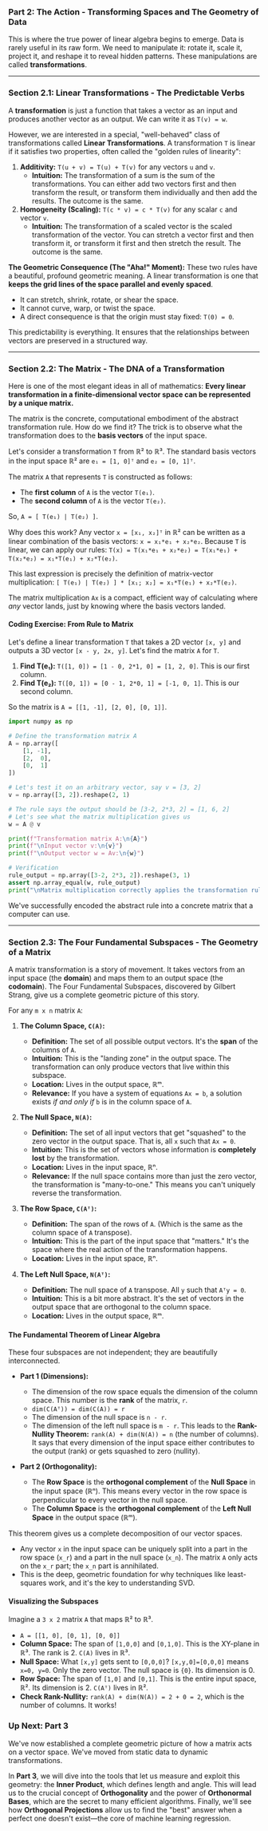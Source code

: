 ### **Part 2: The Action - Transforming Spaces and The Geometry of Data**

This is where the true power of linear algebra begins to emerge. Data is rarely useful in its raw form. We need to manipulate it: rotate it, scale it, project it, and reshape it to reveal hidden patterns. These manipulations are called **transformations**.

---

### **Section 2.1: Linear Transformations - The Predictable Verbs**

A **transformation** is just a function that takes a vector as an input and produces another vector as an output. We can write it as `T(v) = w`.

However, we are interested in a special, "well-behaved" class of transformations called **Linear Transformations**. A transformation `T` is linear if it satisfies two properties, often called the "golden rules of linearity":

1.  **Additivity:** `T(u + v) = T(u) + T(v)` for any vectors `u` and `v`.
    *   **Intuition:** The transformation of a sum is the sum of the transformations. You can either add two vectors first and then transform the result, or transform them individually and then add the results. The outcome is the same.
2.  **Homogeneity (Scaling):** `T(c * v) = c * T(v)` for any scalar `c` and vector `v`.
    *   **Intuition:** The transformation of a scaled vector is the scaled transformation of the vector. You can stretch a vector first and then transform it, or transform it first and then stretch the result. The outcome is the same.

**The Geometric Consequence (The "Aha!" Moment):**
These two rules have a beautiful, profound geometric meaning. A linear transformation is one that **keeps the grid lines of the space parallel and evenly spaced**.
*   It can stretch, shrink, rotate, or shear the space.
*   It cannot curve, warp, or twist the space.
*   A direct consequence is that the origin must stay fixed: `T(0) = 0`.

This predictability is everything. It ensures that the relationships between vectors are preserved in a structured way.

---

### **Section 2.2: The Matrix - The DNA of a Transformation**

Here is one of the most elegant ideas in all of mathematics: **Every linear transformation in a finite-dimensional vector space can be represented by a unique matrix.**

The matrix is the concrete, computational embodiment of the abstract transformation rule. How do we find it? The trick is to observe what the transformation does to the **basis vectors** of the input space.

Let's consider a transformation `T` from ℝ² to ℝ³. The standard basis vectors in the input space ℝ² are `e₁ = [1, 0]ᵀ` and `e₂ = [0, 1]ᵀ`.

The matrix `A` that represents `T` is constructed as follows:
*   The **first column** of `A` is the vector `T(e₁)`.
*   The **second column** of `A` is the vector `T(e₂)`.

So, `A = [ T(e₁) | T(e₂) ]`.

Why does this work? Any vector `x = [x₁, x₂]ᵀ` in ℝ² can be written as a linear combination of the basis vectors: `x = x₁*e₁ + x₂*e₂`.
Because `T` is linear, we can apply our rules:
`T(x) = T(x₁*e₁ + x₂*e₂) = T(x₁*e₁) + T(x₂*e₂) = x₁*T(e₁) + x₂*T(e₂)`.

This last expression is precisely the definition of matrix-vector multiplication:
`[ T(e₁) | T(e₂) ] * [x₁; x₂] = x₁*T(e₁) + x₂*T(e₂)`.

The matrix multiplication `Ax` is a compact, efficient way of calculating where *any* vector lands, just by knowing where the basis vectors landed.

#### **Coding Exercise: From Rule to Matrix**

Let's define a linear transformation `T` that takes a 2D vector `[x, y]` and outputs a 3D vector `[x - y, 2x, y]`.
Let's find the matrix `A` for `T`.

1.  **Find T(e₁):** `T([1, 0]) = [1 - 0, 2*1, 0] = [1, 2, 0]`. This is our first column.
2.  **Find T(e₂):** `T([0, 1]) = [0 - 1, 2*0, 1] = [-1, 0, 1]`. This is our second column.

So the matrix is `A = [[1, -1], [2, 0], [0, 1]]`.

```python
import numpy as np

# Define the transformation matrix A
A = np.array([
    [1, -1],
    [2,  0],
    [0,  1]
])

# Let's test it on an arbitrary vector, say v = [3, 2]
v = np.array([3, 2]).reshape(2, 1)

# The rule says the output should be [3-2, 2*3, 2] = [1, 6, 2]
# Let's see what the matrix multiplication gives us
w = A @ v

print(f"Transformation matrix A:\n{A}")
print(f"\nInput vector v:\n{v}")
print(f"\nOutput vector w = Av:\n{w}")

# Verification
rule_output = np.array([3-2, 2*3, 2]).reshape(3, 1)
assert np.array_equal(w, rule_output)
print("\nMatrix multiplication correctly applies the transformation rule.")
```
We've successfully encoded the abstract rule into a concrete matrix that a computer can use.

---

### **Section 2.3: The Four Fundamental Subspaces - The Geometry of a Matrix**

A matrix transformation is a story of movement. It takes vectors from an input space (the **domain**) and maps them to an output space (the **codomain**). The Four Fundamental Subspaces, discovered by Gilbert Strang, give us a complete geometric picture of this story.

For any `m x n` matrix `A`:

1.  **The Column Space, `C(A)`:**
    *   **Definition:** The set of all possible output vectors. It's the **span** of the columns of `A`.
    *   **Intuition:** This is the "landing zone" in the output space. The transformation can only produce vectors that live within this subspace.
    *   **Location:** Lives in the output space, ℝᵐ.
    *   **Relevance:** If you have a system of equations `Ax = b`, a solution exists *if and only if* `b` is in the column space of `A`.

2.  **The Null Space, `N(A)`:**
    *   **Definition:** The set of all input vectors that get "squashed" to the zero vector in the output space. That is, all `x` such that `Ax = 0`.
    *   **Intuition:** This is the set of vectors whose information is **completely lost** by the transformation.
    *   **Location:** Lives in the input space, ℝⁿ.
    *   **Relevance:** If the null space contains more than just the zero vector, the transformation is "many-to-one." This means you can't uniquely reverse the transformation.

3.  **The Row Space, `C(Aᵀ)`:**
    *   **Definition:** The span of the rows of `A`. (Which is the same as the column space of `A` transpose).
    *   **Intuition:** This is the part of the input space that "matters." It's the space where the real action of the transformation happens.
    *   **Location:** Lives in the input space, ℝⁿ.

4.  **The Left Null Space, `N(Aᵀ)`:**
    *   **Definition:** The null space of `A` transpose. All `y` such that `Aᵀy = 0`.
    *   **Intuition:** This is a bit more abstract. It's the set of vectors in the output space that are orthogonal to the column space.
    *   **Location:** Lives in the output space, ℝᵐ.

#### **The Fundamental Theorem of Linear Algebra**

These four subspaces are not independent; they are beautifully interconnected.

*   **Part 1 (Dimensions):**
    *   The dimension of the row space equals the dimension of the column space. This number is the **rank** of the matrix, `r`.
    *   `dim(C(Aᵀ)) = dim(C(A)) = r`
    *   The dimension of the null space is `n - r`.
    *   The dimension of the left null space is `m - r`.
    This leads to the **Rank-Nullity Theorem:** `rank(A) + dim(N(A)) = n` (the number of columns). It says that every dimension of the input space either contributes to the output (rank) or gets squashed to zero (nullity).

*   **Part 2 (Orthogonality):**
    *   The **Row Space** is the **orthogonal complement** of the **Null Space** in the input space (ℝⁿ). This means every vector in the row space is perpendicular to every vector in the null space.
    *   The **Column Space** is the **orthogonal complement** of the **Left Null Space** in the output space (ℝᵐ).

This theorem gives us a complete decomposition of our vector spaces.
*   Any vector `x` in the input space can be uniquely split into a part in the row space (`x_r`) and a part in the null space (`x_n`). The matrix `A` only acts on the `x_r` part; the `x_n` part is annihilated.
*   This is the deep, geometric foundation for why techniques like least-squares work, and it's the key to understanding SVD.

#### **Visualizing the Subspaces**

Imagine a `3 x 2` matrix `A` that maps ℝ² to ℝ³.
*   `A = [[1, 0], [0, 1], [0, 0]]`
*   **Column Space:** The span of `[1,0,0]` and `[0,1,0]`. This is the XY-plane in ℝ³. The rank is 2. `C(A)` lives in ℝ³.
*   **Null Space:** What `[x,y]` gets sent to `[0,0,0]`? `[x,y,0]=[0,0,0]` means `x=0, y=0`. Only the zero vector. The null space is `{0}`. Its dimension is 0.
*   **Row Space:** The span of `[1,0]` and `[0,1]`. This is the entire input space, ℝ². Its dimension is 2. `C(Aᵀ)` lives in ℝ².
*   **Check Rank-Nullity:** `rank(A) + dim(N(A)) = 2 + 0 = 2`, which is the number of columns. It works!

### **Up Next: Part 3**

We've now established a complete geometric picture of how a matrix acts on a vector space. We've moved from static data to dynamic transformations.

In **Part 3**, we will dive into the tools that let us measure and exploit this geometry: the **Inner Product**, which defines length and angle. This will lead us to the crucial concept of **Orthogonality** and the power of **Orthonormal Bases**, which are the secret to many efficient algorithms. Finally, we'll see how **Orthogonal Projections** allow us to find the "best" answer when a perfect one doesn't exist—the core of machine learning regression.

